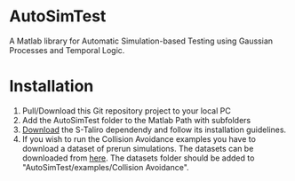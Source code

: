 # AutoSimTest
A Matlab library for Automatic Simulation-based Testing using Gaussian Processes and Temporal Logic.

# Installation
1) Pull/Download this Git repository project to your local PC
2) Add the AutoSimTest folder to the Matlab Path with subfolders
3) [Download](https://sites.google.com/a/asu.edu/s-taliro/s-taliro/download) the S-Taliro dependendy and follow its installation guidelines.
4) If you wish to run the Collision Avoidance examples you have to download a dataset of prerun simulations. The datasets can be downloaded from [here](https://studntnu-my.sharepoint.com/:f:/g/personal/tobiasvt_ntnu_no/Ev_iQM64CJlOscvplIkgbW0Bs3ZBKg44JIWIwyCs8shErA?e=wFdQvM). The datasets folder should be added to "AutoSimTest/examples/Collision Avoidance".
